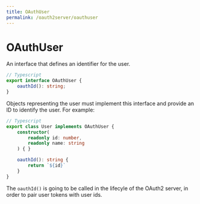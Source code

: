 ```yaml
---
title: OAuthUser
permalink: /oauth2server/oauthuser
---
```


# OAuthUser

An interface that defines an identifier for the user.

```typescript
// Typescript
export interface OAuthUser {
    oauthId(): string;
}
```

Objects representing the user must implement this interface and provide an ID to identify the user. For example:

```typescript
// Typescript
export class User implements OAuthUser {
    constructor(
        readonly id: number,
        readonly name: string
    ) { }

    oauthId(): string {
        return `${id}`
    }
}
```

The `oauthId()` is going to be called in the lifecyle of the OAuth2 server, in order to pair user tokens with user ids.